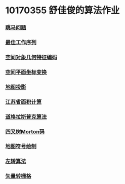 10170355 舒佳俊的算法作业
================
### [跳马问题](http://2bhuanleduo.github.io//public//jumpHorse.html)
### [最佳工作序列](http://2bhuanleduo.github.io//public//bestWorkList.html)  
### [空间对象几何特征编码](http://2bhuanleduo.github.io//public//空间数据编码.html) 
### [空间平面坐标变换](http://2bhuanleduo.github.io//public//空间变换.html)  
### [地图投影](http://2bhuanleduo.github.io//public//地图投影.html)  
### [江苏省面积计算](http://2bhuanleduo.github.io//public//面积计算.html)  
### [道格拉斯普克算法](http://2bhuanleduo.github.io//public//数据压缩.html)  
### [四叉树Morton码](http://2bhuanleduo.github.io//public//四叉树M码.html)  
### [地图符号绘制](http://2bhuanleduo.github.io//public//地图符号.html)  
### [左转算法](http://2bhuanleduo.github.io//public//左转算法.html)  
### [矢量转栅格](http://2bhuanleduo.github.io//public//矢量转栅格.html)  
